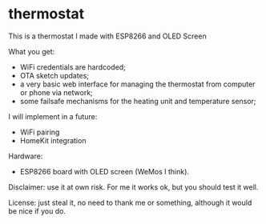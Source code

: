 # thermostat
This is a thermostat I made with ESP8266 and OLED Screen

What you get:
- WiFi credentials are hardcoded;
- OTA sketch updates;
- a very basic web interface for managing the thermostat from computer or phone via network;
- some failsafe mechanisms for the heating unit and temperature sensor;

I will implement in a future:
- WiFi pairing
- HomeKit integration

Hardware:
- ESP8266 board with OLED screen (WeMos I think).

Disclaimer: use it at own risk. For me it works ok, but you should test it well.

License: just steal it, no need to thank me or something, although it would be nice if you do.
